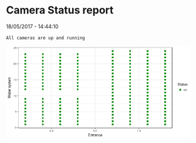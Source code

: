 Camera Status report
================
18/05/2017 - 14:44:10

    All cameras are up and running

![](camreport_files/figure-markdown_github/unnamed-chunk-2-1.png)
